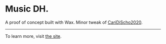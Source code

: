 # Music DH. 

A proof of concept built with Wax. Minor tweak of [CariDiScho2020](http://caribbeandigitalnyc.net/caridischo).

---

To learn more, visit [the site](https://rutgersdh.github.io/musicdh/).